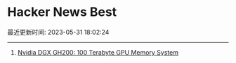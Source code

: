 # Hacker News Best

最近更新时间: 2023-05-31 18:02:24

--- 
1. [Nvidia DGX GH200: 100 Terabyte GPU Memory System](https://developer.nvidia.com/blog/announcing-nvidia-dgx-gh200-first-100-terabyte-gpu-memory-system/) 
